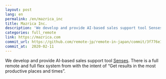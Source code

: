 ```yaml
---
layout: post
lang: en
permalink: /en/mazrica_inc
title: Mazrica Inc.
description: 'We develop and provide AI-based sales support tool Senses. There is a full remote and full flex system from with the intent of “Get results in the most productive places and times”.'
categories: full_remote
link: https://mazrica.com
commit_url: https://github.com/remote-jp/remote-in-japan/commit/3f776e11b07a11b1e04bb727a3d2db0d79f526ea
commit_at:  2020-02-11
---
```


<p>We develop and provide AI-based sales support tool <a href="https://product-senses.mazrica.com/">Senses</a>. There is a full remote and full flex system from with the intent of “Get results in the most productive places and times”.</p>
